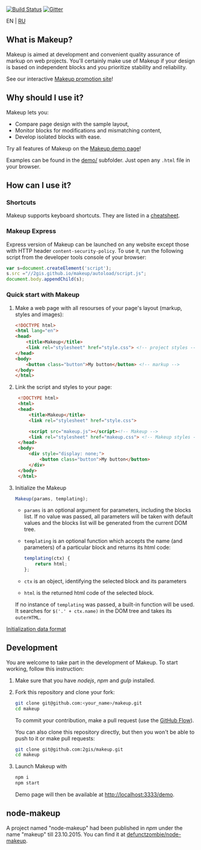 [![Build Status](https://travis-ci.org/2gis/makeup.svg)](https://travis-ci.org/2gis/makeup) [![Gitter](https://badges.gitter.im/Join%20Chat.svg)](https://gitter.im/2gis/makeup?utm_source=badge&utm_medium=badge&utm_campaign=pr-badge&utm_content=badge)

EN | [RU](README-RU.md)

## What is Makeup?

Makeup is aimed at development and convenient quality assurance of markup on web projects. You'll certainly make use of Makeup if your design is based on independent blocks and you prioritize stability and reliability.

See our interactive [Makeup promotion site](http://2gis.github.io/makeup)!

## Why should I use it?

Makeup lets you:

* Compare page design with the sample layout,
* Monitor blocks for modifications and mismatching content,
* Develop isolated blocks with ease.

Try all features of Makeup on the [Makeup demo page](http://2gis.github.io/makeup/demo)!

Examples can be found in the [demo/](demo/) subfolder. Just open any `.html` file in your browser.

## How can I use it?

### Shortcuts

Makeup supports keyboard shortcuts. They are listed in a [cheatsheet](docs/en/keyboard.md).

### Makeup Express

Express version of Makeup can be launched on any website except those with HTTP header `content-security-policy`. To use it, run the following script from the developer tools console of your browser:

```javascript
var s=document.createElement('script');
s.src ="//2gis.github.io/makeup/autoload/script.js";
document.body.appendChild(s);
```

### Quick start with Makeup

1. Make a web page with all resourses of your page's layout (markup, styles and images):

    ```html
    <!DOCTYPE html>
    <html lang="en">
    <head>
        <title>Makeup</title>
        <link rel="stylesheet" href="style.css"> <!-- project styles -->
    </head>
    <body>
        <button class="button">My button</button> <!-- markup -->
    </body>
    </html>
    ```

2. Link the script and styles to your page:

   ```html
    <!DOCTYPE html>
    <html>
    <head>
        <title>Makeup</title>
        <link rel="stylesheet" href="style.css">

        <script src="makeup.js"></script><!-- Makeup -->
        <link rel="stylesheet" href="makeup.css"> <!-- Makeup styles -->
    </head>
    <body>
        <div style="display: none;">
            <button class="button">My button</button>
        </div>
    </body>
    </html>
    ```

3. Initialize the Makeup

    ```js
    Makeup(params, templating);
    ```

   * `params` is an optional argument for parameters, including the blocks list. If no value was passed, all parameters will be taken with default values and the blocks list will be generated from the current DOM tree.
   * `templating` is an optional function which accepts the name (and parameters) of a particular block and returns its html code:

      ```js
      templating(ctx) {
          return html;
      };
      ```

    * `ctx` is an object, identifying the selected block and its parameters
    * `html` is the returned html code of the selected block.

    If no instance of `templating` was passed, a built-in function will be used. It searches for `$('.' + ctx.name)` in the DOM tree and takes its `outerHTML`.


  [Initialization data format](docs/en/format.md)


## Development

You are welcome to take part in the development of Makeup. To start working, follow this instruction:

1. Make sure that you have *nodejs*, *npm* and *gulp* installed.

1. Fork this repository and clone your fork:

    ```bash
    git clone git@github.com:<your_name>/makeup.git
    cd makeup
    ```
    To commit your contribution, make a pull request (use the [GitHub Flow](https://guides.github.com/introduction/flow/)).

    You can also clone this repository directly, but then you won't be able to push to it or make pull requests:

    ```bash
    git clone git@github.com:2gis/makeup.git
    cd makeup
    ```

2. Launch Makeup with

    ```bash
    npm i
    npm start
    ```

    Demo page will then be available at [http://localhost:3333/demo](http://localhost:3333/demo).

## node-makeup

A project named "node-makeup" had been published in *npm* under the name "makeup" till 23.10.2015. You can find it at [defunctzombie/node-makeup](https://github.com/defunctzombie/node-makeup).

